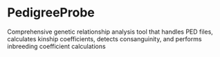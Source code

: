 # PedigreeProbe
Comprehensive genetic relationship analysis tool that handles PED files, calculates kinship coefficients, detects consanguinity, and performs inbreeding coefficient calculations
